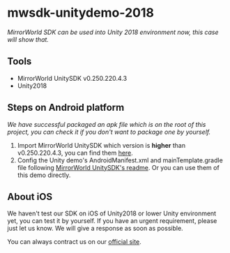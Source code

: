 # mwsdk-unitydemo-2018
*MirrorWorld SDK can be used into Unity 2018 environment now, this case will show that.*

## Tools
- MirrorWorld UnitySDK v0.250.220.4.3
- Unity2018

## Steps on Android platform
*We have successful packaged an apk file which is on the root of this project, you can check it if you don't want to package one by yourself.*
1. Import MirrorWorld UnitySDK which version is **higher** than v0.250.220.4.3, you can find them [here](https://github.com/mirrorworld-universe/mirrorworld-sdk-unity/releases/tag/v0.250.220.4.3).
2. Config the Unity demo's AndroidManifest.xml and mainTemplate.gradle file following [MirrorWorld UnitySDK's readme](https://github.com/mirrorworld-universe/mirrorworld-sdk-unity). Or you can use them of this demo directly.

## About iOS
We haven't test our SDK on iOS of Unity2018 or lower Unity environment yet, you can test it by yourself. 
If you have an urgent requirement, please just let us know. We will give a response as soon as possible.

You can always contract us on our [official site](https://app.mirrorworld.fun).
